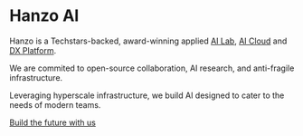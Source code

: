 # Hanzo AI

Hanzo is a Techstars-backed, award-winning applied [AI Lab](mailto:dev@hanzo.ai), [AI Cloud](https://cloud.hanzo.ai) and [DX Platform](https://github.com/hanzoai/platform). 

We are commited to open-source collaboration, AI research, and anti-fragile infrastructure. 

Leveraging hyperscale infrastructure, we build AI designed to cater to the needs of modern teams.

[Build the future with us](https://hanzo.ai)
